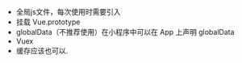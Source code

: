 * 全局js文件，每次使用时需要引入
* 挂载 Vue.prototype
* globalData（不推荐使用）在小程序中可以在 App 上声明 globalData
* Vuex
* 缓存应该也可以.